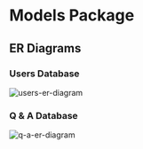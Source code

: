 # Models Package

## ER Diagrams

### Users Database

![users-er-diagram](https://lucid.app/publicSegments/view/701c1b3e-cecf-4e0b-9cca-7f3560fb6b90/image.png)

### Q & A Database

![q-a-er-diagram](https://lucid.app/publicSegments/view/71cd3546-3f7b-47fe-9d4c-dd57fb7b5ca4/image.png)
